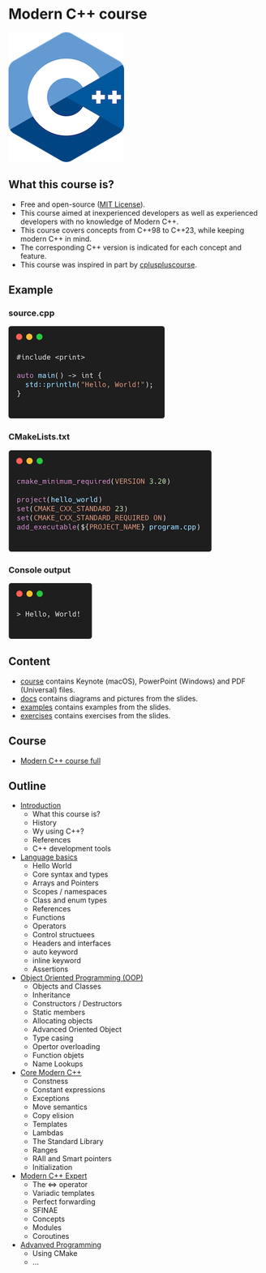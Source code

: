 # Modern C++ course

![logo](docs/pictures/logo.png)

## What this course is?

* Free and open-source ([MIT License](LICENSE.md)).
* This course aimed at inexperienced developers as well as experienced developers with no knowledge of Modern C++.
* This course covers concepts from C++98 to C++23, while keeping modern C++ in mind.
* The corresponding C++ version is indicated for each concept and feature.
* This course was inspired in part by [cpluspluscourse](https://github.com/hsf-training/cpluspluscourse).

## Example

### source.cpp
![hello_world_soure](docs/pictures/hello_world_soure.png)

### CMakeLists.txt
![hello_world_cmake](docs/pictures/hello_world_cmake.png)

### Console output
![hello_world_outputpng](docs/pictures/hello_world_outputpng.png)

## Content

* [course](course/README.md) contains Keynote (macOS), PowerPoint (Windows) and PDF (Universal) files.
* [docs](docs/README.md) contains diagrams and pictures from the slides.
* [examples](examples/README.md) contains examples from the slides.
* [exercises](exercises/README.md) contains exercises from the slides.

## Course

* [Modern C++ course full](https://raw.github.com/gammasoft71/modern_cpp_course/blob/main/course/pdfs/modern_cpp_course_full.pdf)

## Outline

* [Introduction](course/pdfs/introduction.pdf)
  * What this course is?
  * History
  * Wy using C++?
  * References
  * C++ development tools
* [Language basics](course/pdfs/language_basics.pdf)
  * Hello World
  * Core syntax and types
  * Arrays and Pointers
  * Scopes / namespaces
  * Class and enum types
  * References
  * Functions
  * Operators
  * Control structuees
  * Headers and interfaces
  * auto keyword
  * inline keyword
  * Assertions
* [Object Oriented Programming (OOP)](course/pdfs/object_oriented_programming.pdf)
  * Objects and Classes
  * Inheritance
  * Constructors / Destructors
  * Static members
  * Allocating objects
  * Advanced Oriented Object
  * Type casing
  * Opertor overloading
  * Function objets
  * Name Lookups
* [Core Modern C++](course/pdfs/core_modern_cpp.pdf)
  * Constness
  * Constant expressions
  * Exceptions
  * Move semantics
  * Copy elision
  * Templates
  * Lambdas
  * The Standard Library
  * Ranges
  * RAII and Smart pointers
  * Initialization
* [Modern C++ Expert](course/pdfs/modern_cpp_expert.pdf)
  * The <=> operator
  * Variadic templates
  * Perfect forwarding
  * SFINAE
  * Concepts
  * Modules
  * Coroutines
* [Advanved Programming](course/pdfs/advanced_programming.pdf)
  * Using CMake 
  * ...

